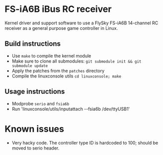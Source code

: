 # FS-iA6B iBus RC receiver
Kernel driver and support software to use a FlySky FS-iA6B 14-channel RC receiver as a general purpose game controller in Linux.

## Build instructions
* Use `make` to compile the kernel module
* Make sure to clone all submodules: `git submodule init && git submodule update`
* Apply the patches from the `patches` directory
* Compile the linuxconsole utils `cd linuxconsole; make`

## Usage instructions
* Modprobe `serio` and `fsia6b`
* Run 'linuxconsole/utils/inputattach --fsia6b /dev/ttyUSB1'

# Known issues
* Very hacky code. The controller type ID is hardcoded to 100; should be moved to serio header.

